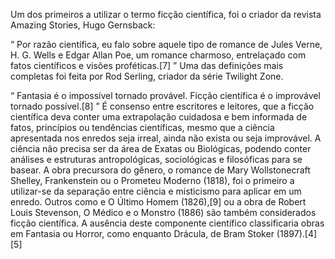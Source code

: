 Um dos primeiros a utilizar o termo ficção científica, foi o criador da revista Amazing Stories, Hugo Gernsback:

“ Por razão científica, eu falo sobre aquele tipo de romance de Jules Verne, H. G. Wells e Edgar Allan Poe, um romance charmoso, entrelaçado com fatos científicos e visões proféticas.[7] ”
Uma das definições mais completas foi feita por Rod Serling, criador da série Twilight Zone.

“ Fantasia é o impossível tornado provável. Ficção científica é o improvável tornado possível.[8] ”
É consenso entre escritores e leitores, que a ficção científica deva conter uma extrapolação cuidadosa e bem informada de fatos, princípios ou tendências científicas, mesmo que a ciência apresentada nos enredos seja irreal, ainda não exista ou seja improvável. A ciência não precisa ser da área de Exatas ou Biológicas, podendo conter análises e estruturas antropológicas, sociológicas e filosóficas para se basear. A obra precursora do gênero, o romance de Mary Wollstonecraft Shelley, Frankenstein ou o Prometeu Moderno (1818), foi o primeiro a utilizar-se da separação entre ciência e misticismo para aplicar em um enredo. Outros como e O Último Homem (1826),[9] ou a obra de Robert Louis Stevenson, O Médico e o Monstro (1886) são também considerados ficção científica. A ausência deste componente científico classificaria obras em Fantasia ou Horror, como enquanto Drácula, de Bram Stoker (1897).[4][5]

